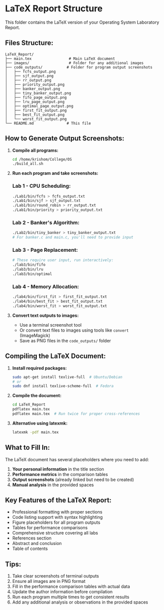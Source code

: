 # LaTeX Report Structure

This folder contains the LaTeX version of your Operating System Laboratory Report.

## Files Structure:
```
LaTeX_Report/
├── main.tex                 # Main LaTeX document
├── images/                  # Folder for any additional images
├── code_outputs/           # Folder for program output screenshots
│   ├── fcfs_output.png
│   ├── sjf_output.png
│   ├── rr_output.png
│   ├── priority_output.png
│   ├── banker_output.png
│   ├── tiny_banker_output.png
│   ├── fifo_page_output.png
│   ├── lru_page_output.png
│   ├── optimal_page_output.png
│   ├── first_fit_output.png
│   ├── best_fit_output.png
│   └── worst_fit_output.png
└── README.md               # This file
```

## How to Generate Output Screenshots:

1. **Compile all programs:**
   ```bash
   cd /home/krishom/College/OS
   ./build_all.sh
   ```

2. **Run each program and take screenshots:**

   ### Lab 1 - CPU Scheduling:
   ```bash
   ./Lab1/bin/fcfs > fcfs_output.txt
   ./Lab1/bin/sjf > sjf_output.txt
   ./Lab1/bin/round_robin > rr_output.txt
   ./Lab1/bin/priority > priority_output.txt
   ```

   ### Lab 2 - Banker's Algorithm:
   ```bash
   ./Lab2/bin/tiny_banker > tiny_banker_output.txt
   # For banker.c and main.c, you'll need to provide input
   ```

   ### Lab 3 - Page Replacement:
   ```bash
   # These require user input, run interactively:
   ./lab3/bin/fifo
   ./lab3/bin/lru
   ./lab3/bin/optimal
   ```

   ### Lab 4 - Memory Allocation:
   ```bash
   ./lab4/bin/first_fit > first_fit_output.txt
   ./lab4/bin/best_fit > best_fit_output.txt
   ./lab4/bin/worst_fit > worst_fit_output.txt
   ```

3. **Convert text outputs to images:**
   - Use a terminal screenshot tool
   - Or convert text files to images using tools like `convert` (ImageMagick)
   - Save as PNG files in the `code_outputs/` folder

## Compiling the LaTeX Document:

1. **Install required packages:**
   ```bash
   sudo apt-get install texlive-full  # Ubuntu/Debian
   # or
   sudo dnf install texlive-scheme-full  # Fedora
   ```

2. **Compile the document:**
   ```bash
   cd LaTeX_Report
   pdflatex main.tex
   pdflatex main.tex  # Run twice for proper cross-references
   ```

3. **Alternative using latexmk:**
   ```bash
   latexmk -pdf main.tex
   ```

## What to Fill In:

The LaTeX document has several placeholders where you need to add:

1. **Your personal information** in the title section
2. **Performance metrics** in the comparison tables
3. **Output screenshots** (already linked but need to be created)
4. **Manual analysis** in the provided spaces

## Key Features of the LaTeX Report:

- Professional formatting with proper sections
- Code listing support with syntax highlighting
- Figure placeholders for all program outputs
- Tables for performance comparisons
- Comprehensive structure covering all labs
- References section
- Abstract and conclusion
- Table of contents

## Tips:

1. Take clear screenshots of terminal outputs
2. Ensure all images are in PNG format
3. Fill in the performance comparison tables with actual data
4. Update the author information before compilation
5. Run each program multiple times to get consistent results
6. Add any additional analysis or observations in the provided spaces
